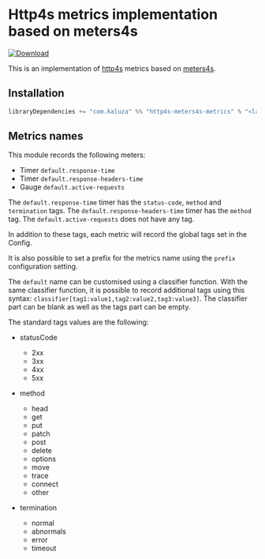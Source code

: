 # Http4s metrics implementation based on meters4s

[ ![Download](https://api.bintray.com/packages/ovotech/maven/http4s-micrometer-metrics/images/download.svg) ](https://bintray.com/ovotech/maven/http4s-micrometer-metrics/_latestVersion)


This is an implementation of [http4s](https://http4s.org/s) metrics based on [meters4s](https://github.com/ovotech/meters4s).

## Installation

```sbt
libraryDependencies += "com.kaluza" %% "http4s-meters4s-metrics" % "<latestVersion>"
```

## Metrics names

This module records the following meters:

- Timer `default.response-time`
- Timer `default.response-headers-time`
- Gauge `default.active-requests`

The `default.response-time` timer has the `status-code`, `method` and `termination` tags.
The `default.response-headers-time` timer has the `method` tag.
The `default.active-requests` does not have any tag.

In addition to these tags, each metric will record the global tags set in the Config.

It is also possible to set a prefix for the metrics name using the `prefix` configuration setting.

The `default` name can be customised using a classifier function. With the same classifier function, it is possible to record additional tags using this syntax: `classifier[tag1:value1,tag2:value2,tag3:value3]`. The classifier part can be blank as well as the tags part can be empty.

The standard tags values are the following:

- statusCode
  - 2xx
  - 3xx
  - 4xx
  - 5xx

- method
  - head
  - get
  - put
  - patch
  - post
  - delete
  - options
  - move
  - trace
  - connect  
  - other

- termination
  - normal
  - abnormals
  - error
  - timeout
